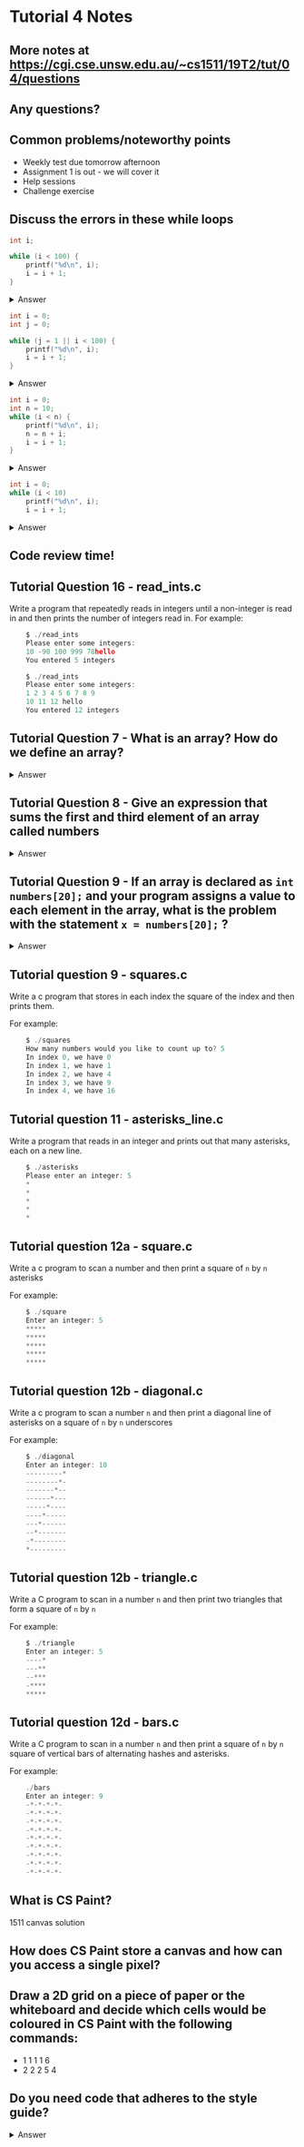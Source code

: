 # Tutorial 4 Notes

## More notes at https://cgi.cse.unsw.edu.au/~cs1511/19T2/tut/04/questions

## Any questions?

## Common problems/noteworthy points

* Weekly test due tomorrow afternoon
* Assignment 1 is out - we will cover it
* Help sessions
* Challenge exercise

##  Discuss the errors in these while loops 

```c
int i;

while (i < 100) {
    printf("%d\n", i);
    i = i + 1;
}
```

<details>
<summary>
Answer
</summary>

```i``` is not initialised so it will take on the value that is already in memory. To fix this initialise ```i```.

</details>

```c
int i = 0;
int j = 0;

while (j = 1 || i < 100) {
    printf("%d\n", i);
    i = i + 1;
}
```

<details>
<summary>
Answer
</summary>

```j``` is never changed. This is a code smell and indicates something is wrong with the code.

</details>

```c
int i = 0;
int n = 10;
while (i < n) {
    printf("%d\n", i);
    n = n + i;
    i = i + 1;
}
```

<details>
<summary>
Answer
</summary>

```n``` grows at a much faster rate than ```i``` meaning that the condition that ```i < n``` will always be true. 

</details>

```c
int i = 0;
while (i < 10)
    printf("%d\n", i);
    i = i + 1;
```

<details>
<summary>
Answer
</summary>

This involves a shorthand for while loops. When curly brackets are omitted the direct next line after the while condition is only run. Therefore this loop will always print 0. To fix it add back in curly brackets.

</details>

## Code review time!

## Tutorial Question 16 - read_ints.c

Write a program that repeatedly reads in integers until a non-integer is read in and then prints the number of integers read in. For example:

```c
    $ ./read_ints
    Please enter some integers:
    10 -90 100 999 78hello
    You entered 5 integers

    $ ./read_ints
    Please enter some integers:
    1 2 3 4 5 6 7 8 9
    10 11 12 hello
    You entered 12 integers
```

## Tutorial Question 7 - What is an array? How do we define an array?

<details>
<summary>
Answer
</summary>

An array is a collection of elements with the same data type. Each element is accessed providing the name of the array and an index. The index range is from 0 through to N-1, where N is the number of elements in the array. This is also known as zero-based indexing.

</details>

## Tutorial Question 8 - Give an expression that sums the first and third element of an array called numbers

<details>
<summary>
Answer
</summary>

```c
    numbers[0] + numbers[2]
```
Note third element is accessed using ```numbers[2]``` since C uses zero based indexing.

</details>


## Tutorial Question 9 - If an array is declared as ```int numbers[20];``` and your program assigns a value to each element in the array, what is the problem with the statement ```x = numbers[20];``` ?

<details>
<summary>
Answer
</summary>

Because arrays use zero-based indexing, accessing the element indexed 20 is accessing the 21st item in the array. This will access a value that is not within the boundaries of the array.
Behaviour of a program that does this is undefined and it is possible, for example, that it will cause the program to terminate. Sometimes it will retrieve the value of another variable.

</details>

## Tutorial question 9 - squares.c

Write a c program that stores in each index the square of the index and then prints them.

For example:

```c
    $ ./squares
    How many numbers would you like to count up to? 5
    In index 0, we have 0
    In index 1, we have 1
    In index 2, we have 4
    In index 3, we have 9
    In index 4, we have 16
```

## Tutorial question 11 - asterisks_line.c

Write a program that reads in an integer and prints out that many asterisks, each on a new line.

```c
    $ ./asterisks
    Please enter an integer: 5
    *
    *
    *
    *
    *
```

## Tutorial question 12a - square.c

Write a c program to scan a number and then print a square of ```n``` by ```n``` asterisks

For example:

```c
    $ ./square
    Enter an integer: 5
    *****
    *****
    *****
    *****
    *****
```

## Tutorial question 12b - diagonal.c

Write a c program to scan a number `n` and then print a diagonal line of asterisks on a square of `n` by `n` underscores

For example:

```c
    $ ./diagonal
    Enter an integer: 10
    ---------*
    --------*-
    -------*--
    ------*---
    -----*----
    ----*-----
    ---*------
    --*-------
    -*--------
    *---------
```

## Tutorial question 12b - triangle.c

Write a C program to scan in a number `n` and then print two triangles that form a square of `n` by `n`

For example:

```c
    $ ./triangle
    Enter an integer: 5
    ----*
    ---**
    --***
    -****
    *****
```

## Tutorial question 12d - bars.c

Write a C program to scan in a number `n` and then print a square of `n` by `n` square of vertical bars of alternating hashes and asterisks.

For example:

```c
    ./bars
    Enter an integer: 9
    -*-*-*-*-
    -*-*-*-*-
    -*-*-*-*-
    -*-*-*-*-
    -*-*-*-*-
    -*-*-*-*-
    -*-*-*-*-
    -*-*-*-*-
    -*-*-*-*-
```

## What is CS Paint?

1511 canvas solution

## How does CS Paint store a canvas and how can you access a single pixel?

## Draw a 2D grid on a piece of paper or the whiteboard and decide which cells would be coloured in CS Paint with the following commands:

* 1 1 1 1 6
* 2 2 2 5 4

## Do you need code that adheres to the style guide?

<details>
<summary>
Answer
</summary>

![Code style](images/assignment.jpg)

</details>